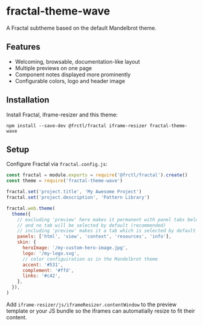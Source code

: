 # fractal-theme-wave

A Fractal subtheme based on the default Mandelbrot theme.

## Features

- Welcoming, browsable, documentation-like layout
- Multiple previews on one page
- Component notes displayed more prominently
- Configurable colors, logo and header image

## Installation

Install Fractal, iframe-resizer and this theme:

```
npm install --save-dev @frctl/fractal iframe-resizer fractal-theme-wave
```

## Setup

Configure Fractal via `fractal.config.js`:

```js
const fractal = module.exports = require('@frctl/fractal').create()
const theme = require('fractal-theme-wave')

fractal.set('project.title', 'My Awesome Project')
fractal.set('project.description', 'Pattern Library')

fractal.web.theme(
  theme({
    // excluding 'preview' here makes it permanent with panel tabs below 
    // and no tab will be selected by default (recommended)
    // including 'preview' makes it a tab which is selected by default
    panels: ['html', 'view', 'context', 'resources', 'info'],
    skin: {
      heroImage: '/my-custom-hero-image.jpg',
      logo: '/my-logo.svg',
      // color configuiration as in the Mandelbrot theme
      accent: '#531',
      complement: '#ffd',
      links: '#c42',
    },
  }),
)
```

Add `iframe-resizer/js/iframeResizer.contentWindow` to the preview template or your JS bundle so the iframes can automatially resize to fit their content.
